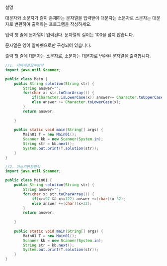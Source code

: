 
설명

대문자와 소문자가 같이 존재하는 문자열을 입력받아 대문자는 소문자로 소문자는 대문자로 변환하여 출력하는 프로그램을 작성하세요.


입력
첫 줄에 문자열이 입력된다. 문자열의 길이는 100을 넘지 않습니다.

문자열은 영어 알파벳으로만 구성되어 있습니다.


출력
첫 줄에 대문자는 소문자로, 소문자는 대문자로 변환된 문자열을 출력합니다.


```java
//1. 자바내장합수방식
import java.util.Scanner;

public class Main {
	public String solution(String str) {
		String answer="";
		for(char x: str.toCharArray()) {
			if(Character.isLowerCase(x)) answer+= Character.toUpperCase(x);
			else answer += Character.toLowerCase(x);
		}
		return answer;
		
	}
	
	public static void main(String[] args) {
		Main01 T = new Main01();
		Scanner kb = new Scanner(System.in);
		String str = kb.next();
		System.out.print(T.solution(str));
	}
}

//2. 아스키변환방식
import java.util.Scanner;

public class Main01 {
	public String solution(String str) {
		String answer="";
		for(char x: str.toCharArray()) {
			if(x>=97 && x<=122) answer +=(char)(x-32);
			else answer +=(char)(x+32);
		}
		return answer;
		
	}
	
	public static void main(String[] args) {
		Main01 T = new Main01();
		Scanner kb = new Scanner(System.in);
		String str = kb.next();
		System.out.print(T.solution(str));
	}
}
```
